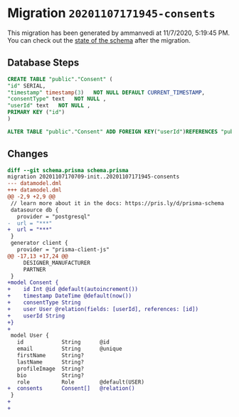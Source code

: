 # Migration `20201107171945-consents`

This migration has been generated by ammanvedi at 11/7/2020, 5:19:45 PM.
You can check out the [state of the schema](./schema.prisma) after the migration.

## Database Steps

```sql
CREATE TABLE "public"."Consent" (
"id" SERIAL,
"timestamp" timestamp(3)   NOT NULL DEFAULT CURRENT_TIMESTAMP,
"consentType" text   NOT NULL ,
"userId" text   NOT NULL ,
PRIMARY KEY ("id")
)

ALTER TABLE "public"."Consent" ADD FOREIGN KEY("userId")REFERENCES "public"."User"("id") ON DELETE CASCADE ON UPDATE CASCADE
```

## Changes

```diff
diff --git schema.prisma schema.prisma
migration 20201107170709-init..20201107171945-consents
--- datamodel.dml
+++ datamodel.dml
@@ -2,9 +2,9 @@
 // learn more about it in the docs: https://pris.ly/d/prisma-schema
 datasource db {
   provider = "postgresql"
-  url = "***"
+  url = "***"
 }
 generator client {
   provider = "prisma-client-js"
@@ -17,13 +17,24 @@
     DESIGNER_MANUFACTURER
     PARTNER
 }
+model Consent {
+    id Int @id @default(autoincrement())
+    timestamp DateTime @default(now())
+    consentType String
+    user User @relation(fields: [userId], references: [id])
+    userId String
+}
+
 model User {
   id            String      @id
   email         String      @unique
   firstName     String?
   lastName      String?
   profileImage  String?
   bio           String?
   role          Role        @default(USER)
+  consents      Consent[]   @relation()
 }
+
+
```


